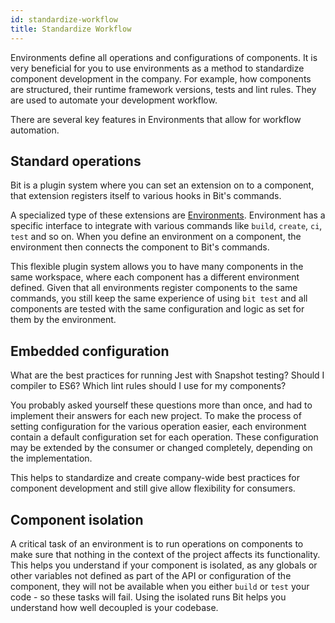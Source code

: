 ```yaml
---
id: standardize-workflow
title: Standardize Workflow
---
```


Environments define all operations and configurations of components. It is very beneficial for you to use environments as a method to standardize component development in the company. For example, how components are structured, their runtime framework versions, tests and lint rules. They are used to automate your development workflow.

There are several key features in Environments that allow for workflow automation.

## Standard operations

Bit is a plugin system where you can set an extension on to a component, that extension registers itself to various hooks in Bit's commands.

A specialized type of these extensions are [Environments](TODO). Environment has a specific interface to integrate with various commands like `build`, `create`, `ci`, `test` and so on. When you define an environment on a component, the environment then connects the component to Bit's commands.

This flexible plugin system allows you to have many components in the same workspace, where each component has a different environment defined. Given that all environments register components to the same commands, you still keep the same experience of using `bit test` and all components are tested with the same configuration and logic as set for them by the environment.

## Embedded configuration

What are the best practices for running Jest with Snapshot testing? Should I compiler to ES6? Which lint rules should I use for my components?

You probably asked yourself these questions more than once, and had to implement their answers for each new project. To make the process of setting configuration for the various operation easier, each environment contain a default configuration set for each operation. These configuration may be extended by the consumer or changed completely, depending on the implementation.

This helps to standardize and create company-wide best practices for component development and still give allow flexibility for consumers.

## Component isolation

A critical task of an environment is to run operations on components to make sure that nothing in the context of the project affects its functionality. This helps you understand if your component is isolated, as any globals or other variables not defined as part of the API or configuration of the component, they will not be available when you either `build` or `test` your code - so these tasks will fail. Using the isolated runs Bit helps you understand how well decoupled is your codebase.
